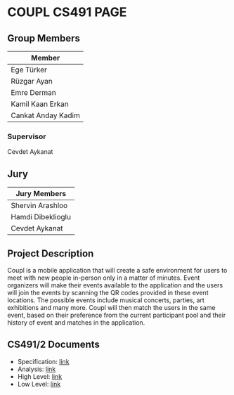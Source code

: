 # COUPL CS491 PAGE

## Group Members

| Member | 
| ----------- | 
|Ege Türker | 
|Rüzgar Ayan | 
|Emre Derman	|
|Kamil Kaan Erkan | 
|Cankat Anday Kadim 

### Supervisor
Cevdet Aykanat

## Jury

| Jury Members |
| ----------- | 
| Shervin Arashloo |
| Hamdi Dibeklioglu |
| Cevdet Aykanat |

## Project Description
Coupl is a mobile application that will create a safe environment for users to meet with new people in-person only in a matter of minutes. Event organizers will make their events available to the application and the users will join the events by scanning the QR codes provided in these event locations. The possible events include musical concerts, parties, art exhibitions and many more. Coupl will then match the users in the same event, based on their preference from the current participant pool and their history of event and matches in the application. 

## CS491/2 Documents

- Specification: [link](Documents/CS491_Coupl_Specification.pdf)
- Analysis:      [link](Documents/CS491_Coupl_Analysis.pdf)
- High Level:    [link](Documents/CS491_Coupl_HighLevel.pdf)
- Low Level:     [link](Documents/CS492-Coupl-Low_Level_Design_Report.pdf)

